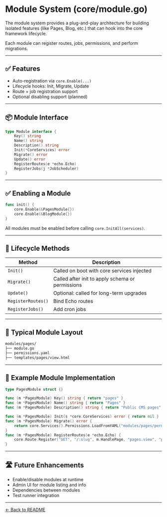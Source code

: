 # Module System (core/module.go)

The module system provides a plug-and-play architecture for building isolated features (like Pages, Blog, etc.) that can hook into the core framework lifecycle.

Each module can register routes, jobs, permissions, and perform migrations.

---

## ✅ Features

- Auto-registration via `core.Enable(...)`
- Lifecycle hooks: Init, Migrate, Update
- Route + job registration support
- Optional disabling support (planned)

---

## 📦 Module Interface

```go
type Module interface {
    Key() string
    Name() string
    Description() string
    Init(*CoreServices) error
    Migrate() error
    Update() error
    RegisterRoutes(e *echo.Echo)
    RegisterJobs(j *JobScheduler)
}
```

---

## ✅ Enabling a Module

```go
func init() {
    core.Enable(&PagesModule{})
    core.Enable(&BlogModule{})
}
```

All modules must be enabled before calling `core.InitAll(services)`.

---

## 🧠 Lifecycle Methods

| Method         | Description |
|----------------|-------------|
| `Init()`       | Called on boot with core services injected |
| `Migrate()`    | Called after init to apply schema or permissions |
| `Update()`     | Optional: called for long-term upgrades |
| `RegisterRoutes()` | Bind Echo routes |
| `RegisterJobs()`   | Add cron jobs |

---

## 📁 Typical Module Layout

```bash
modules/pages/
├── module.go
├── permissions.yaml
├── templates/pages/view.html
```

---

## 🧩 Example Module Implementation

```go
type PagesModule struct {}

func (m *PagesModule) Key() string { return "pages" }
func (m *PagesModule) Name() string { return "Pages" }
func (m *PagesModule) Description() string { return "Public CMS pages" }

func (m *PagesModule) Init(s *core.CoreServices) error { return nil }
func (m *PagesModule) Migrate() error {
    return core.Services().Permissions.LoadFromYAML("modules/pages/permissions.yaml")
}
func (m *PagesModule) RegisterRoutes(e *echo.Echo) {
    core.Route.Register("GET", "/:slug", m.HandlePage, "pages.view", "pages")
}
```

---

## 🛣 Future Enhancements

- Enable/disable modules at runtime
- Admin UI for module listing and info
- Dependencies between modules
- Test runner integration

---

[← Back to README](../README.md)